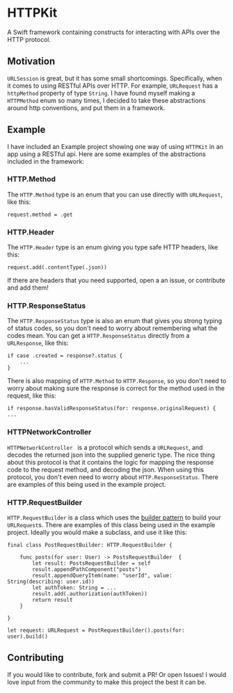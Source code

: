 # HTTPKit

A Swift framework containing constructs for interacting with APIs over the HTTP protocol.

## Motivation

`URLSession` is great, but it has some small shortcomings. Specifically, when it comes to using RESTful APIs over HTTP. For example, `URLRequest` has a `httpMethod` property of type `String`. I have found myself making a `HTTPMethod` enum so many times, I decided to take these abstractions around http conventions, and put them in a framework.

## Example

I have included an Example project showing one way of using `HTTPKit` in an app using a RESTful api. Here are some examples of the abstractions included in the framework:

### HTTP.Method
The `HTTP.Method` type is an enum that you can use directly with `URLRequest`, like this:

    request.method = .get

### HTTP.Header
The `HTTP.Header` type is an enum giving you type safe HTTP headers, like this:

    request.add(.contentType(.json))

If there are headers that you need supported, open a an issue, or contribute and add them!

### HTTP.ResponseStatus
The `HTTP.ResponseStatus` type is also an enum that gives you strong typing of status codes, so you don't need to worry about remembering what the codes mean. You can get a `HTTP.ResponseStatus` directly from a `URLResponse`, like this:

    if case .created = response?.status {
        ...
    }

There is also mapping of `HTTP.Method` to `HTTP.Response`, so you don't need to worry about making sure the response is correct for the method used in the request, like this:

    if response.hasValidResponseStatus(for: response.originalRequest) { ...

### HTTPNetworkController
`HTTPNetworkController ` is a protocol which sends a `URLRequest`, and decodes the returned json into the supplied generic type. The nice thing about this protocol is that it contains the logic for mapping the response code to the request method, and decoding the json. When using this protocol, you don't even need to worry about `HTTP.ResponseStatus`. There are examples of this being used in the example project.

### HTTP.RequestBuilder
`HTTP.RequestBuilder` is a class which uses the [builder pattern](https://en.wikipedia.org/wiki/Builder_pattern) to build your `URLRequest`s. There are examples of this class being used in the example project. Ideally you would make a subclass, and use it like this:

    final class PostRequestBuilder: HTTP.RequestBuilder {

        func posts(for user: User) -> PostsRequestBuilder  {
            let result: PostsRequestBuilder = self
            result.appendPathComponent("posts")
            result.appendQueryItem(name: "userId", value: String(describing: user.id))
            let authToken: String = ...
            result.add(.authorization(authToken))
            return result
        }

    }

    let request: URLRequest = PostRequestBuilder().posts(for: user).build()


## Contributing
If you would like to contribute, fork and submit a PR! Or open Issues! I would love input from the community to make this project the best it can be.
